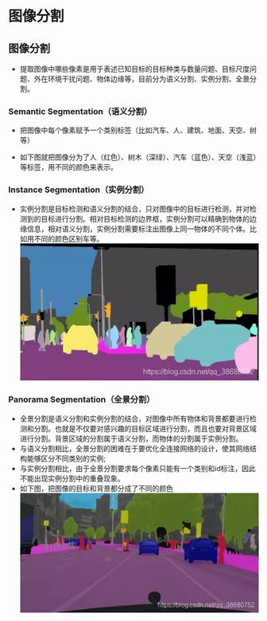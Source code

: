 # 图像分割

##  图像分割
- 提取图像中哪些像素是用于表述已知目标的目标种类与数量问题、目标尺度问题、外在环境干扰问题、物体边缘等，目前分为语义分割、实例分割、全景分割。

### Semantic Segmentation（语义分割）
- 把图像中每个像素赋予一个类别标签（比如汽车、人、建筑、地面、天空、树等）

- 如下图就把图像分为了人（红色）、树木（深绿）、汽车（蓝色）、天空（浅蓝）等标签，用不同的颜色来表示。


### Instance Segmentation（实例分割）

- 实例分割是目标检测和语义分割的结合，只对图像中的目标进行检测，并对检测到的目标进行分割。相对目标检测的边界框，实例分割可以精确到物体的边缘信息，相对语义分割，实例分割需要标注出图像上同一物体的不同个体。比如用不同的颜色区别车等。
![pic](../png/图像分割/实例分割.png)

### Panorama Segmentation（全景分割）
- 全景分割是语义分割和实例分割的结合，对图像中所有物体和背景都要进行检测和分割。也就是不仅要对感兴趣的目标区域进行分割，而且也要对背景区域进行分割。背景区域的分割属于语义分割，而物体的分割属于实例分割。
- 与语义分割相比，全景分割的困难在于要优化全连接网络的设计，使其网络结构能够区分不同类别的实例;
- 与实例分割相比，由于全景分割要求每个像素只能有一个类别和id标注，因此不能出现实例分割中的重叠现象。
- 如下图，把图像的目标和背景都分成了不同的颜色
![pic](../png/图像分割/语义分割.png)